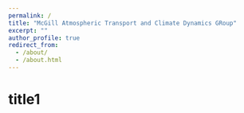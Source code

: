 ```yaml
---
permalink: /
title: "McGill Atmospheric Transport and Climate Dynamics GRoup"
excerpt: ""
author_profile: true
redirect_from: 
  - /about/
  - /about.html
---
```


# title1 